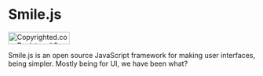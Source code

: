 # Smile.js
<a class="copyrighted-badge" title="Copyrighted.com Registered &amp; Protected" target="_blank" href="https://www.copyrighted.com/work/IYyBMs1UR6txhlkO"><img alt="Copyrighted.com Registered &amp; Protected" border="0" width="125" height="25" srcset="https://static.copyrighted.com/badges/125x25/04_2_2x.png 2x" src="https://static.copyrighted.com/badges/125x25/04_2.png" /></a>

Smile.js is an open source JavaScript framework for making user interfaces, being simpler. Mostly being for UI, we have been what?
